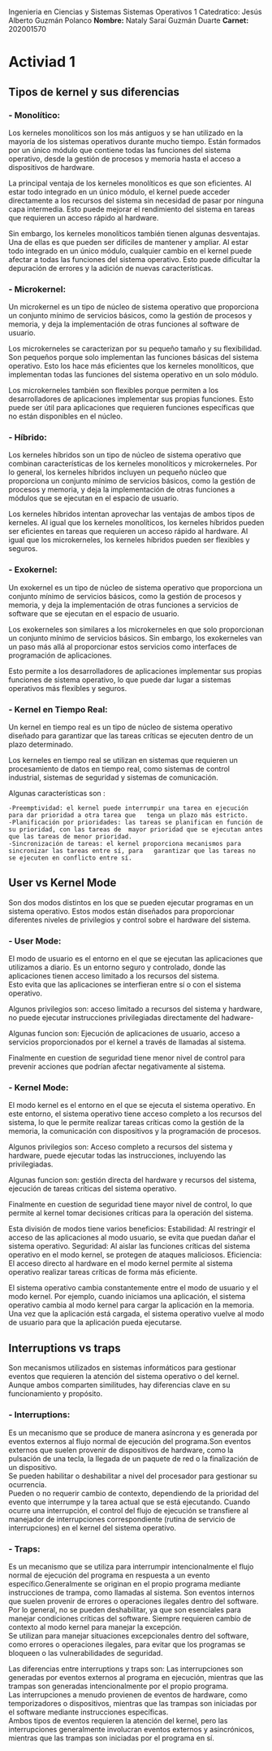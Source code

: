 Ingenieria en Ciencias y Sistemas 
Sistemas Operativos 1 
Catedratico: Jesús Alberto Guzmán Polanco
**Nombre:** Nataly Saraí Guzmán Duarte
**Carnet:** 202001570

# Activiad 1 

## Tipos de kernel y sus diferencias 

### - Monolítico: 
Los kerneles monolíticos son los más antiguos y se han utilizado en la mayoría de los sistemas operativos  durante mucho tiempo. Están formados por un único módulo que contiene todas las funciones del sistema  operativo, desde la gestión de procesos y memoria hasta el acceso a dispositivos de hardware.  

La principal ventaja de los kerneles monolíticos es que son eficientes. Al estar todo integrado en un único   módulo, el kernel puede acceder directamente a los recursos del sistema sin necesidad de pasar por ninguna   capa intermedia. Esto puede mejorar el rendimiento del sistema en tareas que requieren un acceso rápido al hardware.

Sin embargo, los kerneles monolíticos también tienen algunas desventajas. Una de ellas es que pueden ser  difíciles de mantener y ampliar. Al estar todo integrado en un único módulo, cualquier cambio en el kernel  puede afectar a todas las funciones del sistema operativo. Esto puede dificultar la depuración de errores y   la adición de nuevas características.

### - Microkernel: 

Un microkernel es un tipo de núcleo de sistema operativo que proporciona un conjunto mínimo de servicios  básicos, como la gestión de procesos y memoria, y deja la implementación de otras funciones al software de  usuario.

Los microkerneles se caracterizan por su pequeño tamaño y su flexibilidad. Son pequeños porque solo   implementan las funciones básicas del sistema operativo. Esto los hace más eficientes que los kerneles   monolíticos, que implementan todas las funciones del sistema operativo en un solo módulo.

Los microkerneles también son flexibles porque permiten a los desarrolladores de aplicaciones implementar sus  propias funciones. Esto puede ser útil para aplicaciones que requieren funciones específicas que no están  disponibles en el núcleo.

### - Híbrido: 
Los kerneles híbridos son un tipo de núcleo de sistema operativo que combinan características de los kerneles  monolíticos y microkerneles. Por lo general, los kerneles híbridos incluyen un pequeño núcleo que proporciona  un conjunto mínimo de servicios básicos, como la gestión de procesos y memoria, y deja la implementación de  otras funciones a módulos que se ejecutan en el espacio de usuario.

Los kerneles híbridos intentan aprovechar las ventajas de ambos tipos de kerneles. Al igual que los kerneles  monolíticos, los kerneles híbridos pueden ser eficientes en tareas que requieren un acceso rápido al   hardware. Al igual que los microkerneles, los kerneles híbridos pueden ser flexibles y seguros.

### - Exokernel: 
Un exokernel es un tipo de núcleo de sistema operativo que proporciona un conjunto mínimo de servicios   básicos, como la gestión de procesos y memoria, y deja la implementación de otras funciones a servicios de  software que se ejecutan en el espacio de usuario.

Los exokerneles son similares a los microkerneles en que solo proporcionan un conjunto mínimo de servicios   básicos. Sin embargo, los exokerneles van un paso más allá al proporcionar estos servicios como interfaces de   programación de aplicaciones.

Esto permite a los desarrolladores de aplicaciones implementar sus propias funciones de sistema operativo, lo   que puede dar lugar a sistemas operativos más flexibles y seguros.

### - Kernel en Tiempo Real: 
Un kernel en tiempo real es un tipo de núcleo de sistema operativo diseñado para garantizar que las tareas  críticas se ejecuten dentro de un plazo determinado.

Los kerneles en tiempo real se utilizan en sistemas que requieren un procesamiento de datos en tiempo real,  como sistemas de control industrial, sistemas de seguridad y sistemas de comunicación.

Algunas características son :

    -Preemptividad: el kernel puede interrumpir una tarea en ejecución para dar prioridad a otra tarea que   tenga un plazo más estricto.
    -Planificación por prioridades: las tareas se planifican en función de su prioridad, con las tareas de  mayor prioridad que se ejecutan antes que las tareas de menor prioridad.
    -Sincronización de tareas: el kernel proporciona mecanismos para sincronizar las tareas entre sí, para   garantizar que las tareas no se ejecuten en conflicto entre sí.

## User vs Kernel Mode 
Son dos modos distintos en los que se pueden ejecutar programas en un sistema operativo. Estos modos están   diseñados para proporcionar diferentes niveles de privilegios y control sobre el hardware del sistema.

### - User Mode: 
El modo de usuario es el entorno en el que se ejecutan las aplicaciones que utilizamos a diario. Es un   entorno seguro y controlado, donde las aplicaciones tienen acceso limitado a los recursos del sistema.   
Esto evita que las aplicaciones se interfieran entre sí o con el sistema operativo.

Algunos privilegios son: acceso limitado a recursos del sistema y hardware, no puede ejecutar instrucciones   privilegiadas directamente del hadware-

Algunas funcion son: Ejecución de aplicaciones de usuario, acceso a servicios proporcionados por el kernel a   través de llamadas al sistema.

Finalmente en cuestion de seguridad tiene menor nivel de control para prevenir acciones que podrían afectar   negativamente al sistema.

### - Kernel Mode: 
El modo kernel es el entorno en el que se ejecuta el sistema operativo. En este entorno, el sistema operativo  tiene acceso completo a los recursos del sistema, lo que le permite realizar tareas críticas como la gestión  de la memoria, la comunicación con dispositivos y la programación de procesos.

Algunos privilegios son: Acceso completo a recursos del sistema y hardware, puede ejecutar todas las  instrucciones, incluyendo las privilegiadas.

Algunas funcion son: gestión directa del hardware y recursos del sistema, ejecución de tareas críticas del   sistema operativo.

Finalmente en cuestion de seguridad tiene mayor nivel de control, lo que permite al kernel tomar decisiones  críticas para la operación del sistema.


Esta división de modos tiene varios beneficios:
Estabilidad: Al restringir el acceso de las aplicaciones al modo usuario, se evita que puedan dañar el  sistema  operativo.
Seguridad: Al aislar las funciones críticas del sistema operativo en el modo kernel, se protegen de ataques  maliciosos.
Eficiencia: El acceso directo al hardware en el modo kernel permite al sistema operativo realizar tareas  críticas de forma más eficiente.

El sistema operativo cambia constantemente entre el modo de usuario y el modo kernel. Por ejemplo, cuando  iniciamos una aplicación, el sistema operativo cambia al modo kernel para cargar la aplicación en la memoria.   Una vez que la aplicación está cargada, el sistema operativo vuelve al modo de usuario para que la aplicación   pueda ejecutarse.

## Interruptions vs traps 
Son mecanismos utilizados en sistemas informáticos para gestionar eventos que requieren la atención del  sistema operativo o del kernel. Aunque ambos comparten similitudes, hay diferencias clave en su funcionamiento  y propósito.

### - Interruptions: 
Es un mecanismo que se produce de manera asíncrona y es generada por eventos externos al flujo normal de  ejecución del programa.Son eventos externos que suelen provenir de dispositivos de hardware, como la   pulsación de una tecla, la llegada de un paquete de red o la finalización de un dispositivo.  
Se pueden habilitar o deshabilitar a nivel del procesador para gestionar su ocurrencia.  
Pueden o no requerir cambio de contexto, dependiendo de la prioridad del evento que interrumpe y la tarea  actual que se está ejecutando.
Cuando ocurre una interrupción, el control del flujo de ejecución se transfiere al manejador de   interrupciones correspondiente (rutina de servicio de interrupciones) en el kernel del sistema operativo.

### - Traps: 
Es un mecanismo que se utiliza para interrumpir intencionalmente el flujo normal de ejecución del programa en  respuesta a un evento específico.Generalmente se originan en el propio programa mediante instrucciones de  trampa, como llamadas al sistema.
Son eventos internos que suelen provenir de errores o operaciones ilegales dentro del software.  
Por lo general, no se pueden deshabilitar, ya que son esenciales para manejar condiciones críticas del  software.
Siempre requieren cambio de contexto al modo kernel para manejar la excepción.  
Se utilizan para manejar situaciones excepcionales dentro del software, como errores o operaciones ilegales,   para evitar que los programas se bloqueen o las vulnerabilidades de seguridad.


Las diferencias entre interruptions y traps son:
Las interrupciones son generadas por eventos externos al programa en ejecución, mientras que las trampas son  generadas intencionalmente por el propio programa.  
Las interrupciones a menudo provienen de eventos de hardware, como temporizadores o dispositivos, mientras   que las trampas son iniciadas por el software mediante instrucciones específicas.  
Ambos tipos de eventos requieren la atención del kernel, pero las interrupciones generalmente involucran   eventos externos y asincrónicos, mientras que las trampas son iniciadas por el programa en sí.
